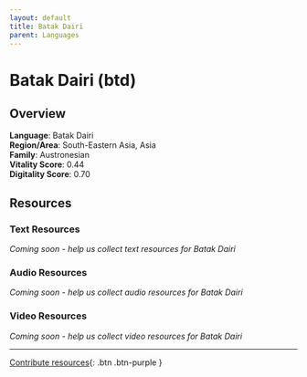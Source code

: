 ```yaml
---
layout: default
title: Batak Dairi
parent: Languages
---
```


# Batak Dairi (btd)

## Overview

**Language**: Batak Dairi  
**Region/Area**: South-Eastern Asia, Asia  
**Family**: Austronesian  
**Vitality Score**: 0.44  
**Digitality Score**: 0.70  

## Resources

### Text Resources
*Coming soon - help us collect text resources for Batak Dairi*

### Audio Resources
*Coming soon - help us collect audio resources for Batak Dairi*

### Video Resources
*Coming soon - help us collect video resources for Batak Dairi*

---

[Contribute resources](https://fairtrain.github.io/){: .btn .btn-purple }
